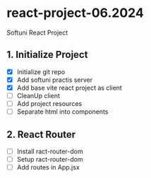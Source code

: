 # react-project-06.2024
 Softuni React Project 

## 1. Initialize Project
- [x] Initialize git repo   
- [x] Add softuni practis server 
- [x] Add base vite react project as client
- [ ] CleanUp client
- [ ] Add project resources 
- [ ] Separate html into components
## 2. React Router  
- [ ] Install ract-router-dom
- [ ] Setup ract-router-dom
- [ ] Add routes in App.jsx